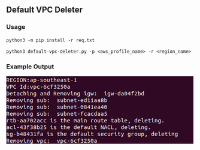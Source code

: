 ## Default VPC Deleter

### Usage

```
python3 -m pip install -r req.txt
```
```
python3 default-vpc-deleter.py -p <aws_profile_name> -r <region_name>
```

### Example Output

!['output'](Assets/ss.png)